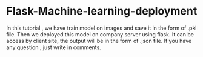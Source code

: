# Flask-Machine-learning-deployment
In this tutorial , we  have train model on images  and save it in the form of .pkl file. Then we deployed this model on company server using  flask.
It can be access by client site, the output will be  in the form of .json file.
If you have any question , just write in comments.
